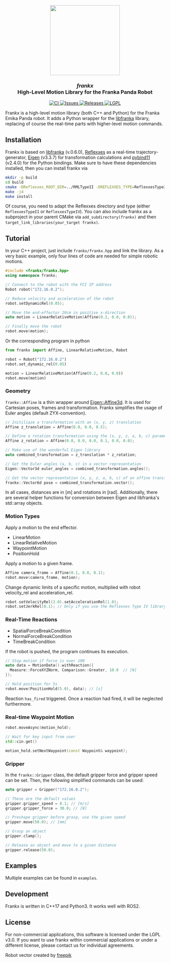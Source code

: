 <div align="center">
  <center><img width="220" src="https://raw.githubusercontent.com/pantor/frankx/master/doc/logo.png"></div></center>
  <h3 align="center"><center><i>frankx</i><br>High-Level Motion Library for the Franka Panda Robot</center></h3>
</div>

<p align="center">
  <a href="https://github.com/pantor/frankx/actions">
    <img src="https://github.com/pantor/frankx/workflows/CI/badge.svg" alt="CI">
  </a>

  <a href="https://github.com/pantor/frankx/issues">
    <img src="https://img.shields.io/github/issues/pantor/frankx.svg" alt="Issues">
  </a>

  <a href="https://github.com/pantor/frankx/releases">
    <img src="https://img.shields.io/github/release/pantor/frankx.svg" alt="Releases">
  </a>

  <a href="https://github.com/pantor/frankx/blob/master/LICENSE">
    <img src="https://img.shields.io/badge/license-LGPL-green.svg" alt="LGPL">
  </a>
</p>

Frankx is a high-level motion library (both C++ and Python) for the Franka Emika Panda robot. It adds a Python wrapper for the [libfranka](https://frankaemika.github.io/docs/libfranka.html) library, replacing of course the real-time parts with higher-level motion commands.


## Installation

Frankx is based on [libfranka](https://github.com/frankaemika/libfranka) (v.0.6.0), [Reflexxes](http://reflexxes.ws) as a real-time trajectory-generator, [Eigen](https://eigen.tuxfamily.org) (v3.3.7) for transformation calculations and [pybind11](https://github.com/pybind/pybind11) (v2.4.0) for the Python bindings. Make sure to have these dependencies installed, then you can install frankx via

```bash
mkdir -p build
cd build
cmake -DReflexxes_ROOT_DIR=../RMLTypeII -DREFLEXXES_TYPE=ReflexxesTypeII -DBUILD_TYPE=Release ..
make -j4
make install
```

Of course, you need to adapt the Reflexxes directory and type (either `ReflexxesTypeII` or `ReflexxesTypeIV`). You can also include frankx as a subproject in your parent CMake via `add_subdirectory(frankx)` and then `target_link_libraries(your_target frankx)`.


## Tutorial

In your C++ project, just include `frankx/frankx.hpp` and link the library. As a very basic example, only four lines of code are needed for simple robotic motions.

```c++
#include <frankx/frankx.hpp>
using namespace frankx;

// Connect to the robot with the FCI IP address
Robot robot("172.16.0.2");

// Reduce velocity and acceleration of the robot
robot.setDynamicRel(0.05);

// Move the end-effector 20cm in positive x-direction
auto motion = LinearRelativeMotion(Affine(0.2, 0.0, 0.0));

// Finally move the robot
robot.move(motion);
```

Or the corresponding program in python
```python
from frankx import Affine, LinearRelativeMotion, Robot

robot = Robot("172.16.0.2")
robot.set_dynamic_rel(0.05)

motion = LinearRelativeMotion(Affine(0.2, 0.0, 0.0))
robot.move(motion)
```


### Geometry

`frankx::Affine` is a thin wrapper around [Eigen::Affine3d](https://eigen.tuxfamily.org/dox/group__TutorialGeometry.html). It is used for Cartesian poses, frames and transformation. Frankx simplifies the usage of Euler angles (default ZYX-convention).
```c++
// Initiliaze a transformation with an (x, y, z) translation
Affine z_translation = Affine(0.0, 0.0, 0.5);

// Define a rotation transformation using the (x, y, z, a, b, c) parameter list
Affine z_rotation = Affine(0.0, 0.0, 0.0, 0.1, 0.0, 0.0);

// Make use of the wonderful Eigen library
auto combined_transformation = z_translation * z_rotation;

// Get the Euler angles (a, b, c) in a vector representation
Eigen::Vector3d euler_angles = combined_transformation.angles();

// Get the vector representation (x, y, z, a, b, c) of an affine transformation
frankx::Vector6d pose = combined_transformation.vector();
```
In all cases, distances are in [m] and rotations in [rad]. Additionally, there are several helper functions for conversion between Eigen and libfranka's std::array objects.


### Motion Types

Apply a motion to the end effector.

- LinearMotion
- LinearRelativeMotion
- WaypointMotion
- PositionHold

Apply a motion to a given frame.

```c++
Affine camera_frame = Affine(0.1, 0.0, 0.1);
robot.move(camera_frame, motion);
```

Change dynamic limits of a specific motion, multiplied with robot velocity_rel and acceleration_rel.
```c++
robot.setVelocityRel(2.0).setAccelerationRel(1.0);
robot.setJerkRel(0.1); // Only if you use the Reflexxes Type IV library
```


### Real-Time Reactions

- SpatialForceBreakCondition
- NormalForceBreakCondition
- TimeBreakCondition

If the robot is pushed, the program continues its execution.

```c++
// Stop motion if force is over 10N
auto data = MotionData().withReaction({
  Measure::ForceXYZNorm, Comparison::Greater, 10.0  // [N]
});

// Hold position for 5s
robot.move(PositionHold(5.0), data); // [s]
```
Reaction `has_fired` triggered. Once a reaction had fired, it will be neglected furthermore.


### Real-time Waypoint Motion

```c++
robot.moveAsync(motion_hold);

// Wait for key input from user
std::cin.get()

motion_hold.setNextWaypoint(const Waypoint& waypoint);
```


### Gripper

In the `frankx::Gripper` class, the default gripper force and gripper speed can be set. Then, the following simplified commands can be used:

```c++
auto gripper = Gripper("172.16.0.2");

// These are the default values
gripper.gripper_speed = 0.1; // [m/s]
gripper.gripper_force = 30.0; // [N]

// Preshape gripper before grasp, use the given speed
gripper.move(50.0); // [mm]

// Grasp an object
gripper.clamp();

// Release an object and move to a given distance
gripper.release(50.0);
```


## Examples

Multiple examples can be found in `examples`.


## Development

Frankx is written in C++17 and Python3. It works well with ROS2.


## License

For non-commercial applications, this software is licensed under the LGPL v3.0. If you want to use frankx within commercial applications or under a different license, please contact us for individual agreements.

Robot vector created by [freepik](https://www.freepik.com/free-photos-vectors/technology)
